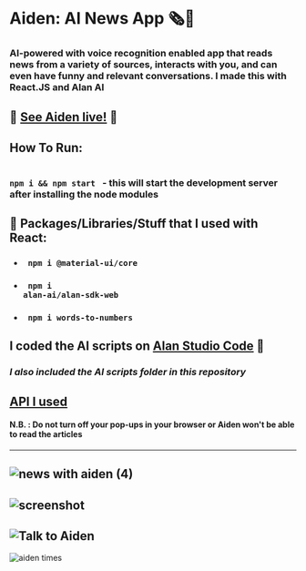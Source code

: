 # Aiden: AI News App 🗞️👾
### AI-powered with voice recognition enabled app that reads news from a variety of sources, interacts with you, and can even have funny and relevant conversations. I made this with React.JS and Alan AI

## 🤙 [See Aiden live!](https://aidenapp.netlify.app//) 🤙 

## How To Run:

### <code> npm i && npm start </code> - this will start the development server after installing the node modules



## 🧤 Packages/Libraries/Stuff that I used with React:

* ### <code> npm i @material-ui/core </code>
* ### <code> npm i alan-ai/alan-sdk-web </code>
* ### <code> npm i words-to-numbers </code>

  
## I coded the AI scripts on [Alan Studio Code](https://alan.app/) 🤖
### *I also included the AI scripts folder in this repository*

## [API I used](https://newsapi.org/)

#### N.B. : Do not turn off your pop-ups in your browser or Aiden won't be able to read the articles
---
![news with aiden (4)](https://user-images.githubusercontent.com/55017730/92018793-3f76e580-ed73-11ea-9a9e-4b9634002836.png)
---
![screenshot](https://user-images.githubusercontent.com/55017730/92019152-ca57e000-ed73-11ea-99d5-a37ba7587acb.png)
---

![Talk to Aiden](https://user-images.githubusercontent.com/55017730/92018891-69c8a300-ed73-11ea-9c02-068b45128216.png)
---
![aiden times](https://user-images.githubusercontent.com/55017730/92018833-50275b80-ed73-11ea-9643-2cae957b3e2c.png)









